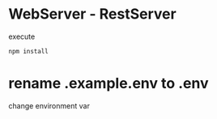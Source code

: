 # WebServer - RestServer 

execute

```
npm install
```

# rename .example.env to .env

change environment var
